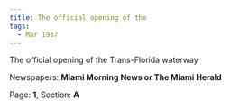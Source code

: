 ```yaml
---  
title: The official opening of the  
tags:  
  - Mar 1937  
---  
```

  
The official opening of the Trans-Florida waterway.  
  
Newspapers: **Miami Morning News or The Miami Herald**  
  
Page: **1**, Section: **A** 
